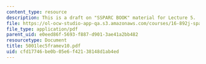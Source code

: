 ```yaml
---
content_type: resource
description: This is a draft on "SSPARC BOOK" material for Lecture 5.
file: https://ol-ocw-studio-app-qa.s3.amazonaws.com/courses/16-892j-space-system-architecture-and-design-fall-2004/cfd17746be0b05e6f42138148d1ab4ed_5001lec5framev10.pdf
file_type: application/pdf
parent_uid: e0eed86f-5693-f887-d901-3ae41a2bb482
resourcetype: Document
title: 5001lec5framev10.pdf
uid: cfd17746-be0b-05e6-f421-38148d1ab4ed
---
```

